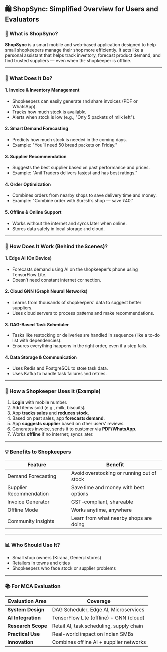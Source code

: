 

## 🛍️ **ShopSync: Simplified Overview for Users and Evaluators**

### 🔎 What is ShopSync?

**ShopSync** is a smart mobile and web-based application designed to help small shopkeepers manage their shop more efficiently. It acts like a personal assistant that helps track inventory, forecast product demand, and find trusted suppliers — even when the shopkeeper is offline.

---

### 🧰 What Does It Do?

#### 1. **Invoice & Inventory Management**

* Shopkeepers can easily generate and share invoices (PDF or WhatsApp).
* Tracks how much stock is available.
* Alerts when stock is low (e.g., "Only 5 packets of milk left").

#### 2. **Smart Demand Forecasting**

* Predicts how much stock is needed in the coming days.
* Example: "You’ll need 50 bread packets on Friday."

#### 3. **Supplier Recommendation**

* Suggests the best supplier based on past performance and prices.
* Example: "Anil Traders delivers fastest and has best ratings."

#### 4. **Order Optimization**

* Combines orders from nearby shops to save delivery time and money.
* Example: "Combine order with Suresh’s shop — save ₹40."

#### 5. **Offline & Online Support**

* Works without the internet and syncs later when online.
* Stores data safely in local storage and cloud.

---

### 🔬 How Does It Work (Behind the Scenes)?

#### 1. **Edge AI (On Device)**

* Forecasts demand using AI on the shopkeeper’s phone using TensorFlow Lite.
* Doesn’t need constant internet connection.

#### 2. **Cloud GNN (Graph Neural Networks)**

* Learns from thousands of shopkeepers' data to suggest better suppliers.
* Uses cloud servers to process patterns and make recommendations.

#### 3. **DAG-Based Task Scheduler**

* Tasks like restocking or deliveries are handled in sequence (like a to-do list with dependencies).
* Ensures everything happens in the right order, even if a step fails.

#### 4. **Data Storage & Communication**

* Uses Redis and PostgreSQL to store task data.
* Uses Kafka to handle task failures and retries.

---

### 📲 How a Shopkeeper Uses It (Example)

1. **Login** with mobile number.
2. Add items sold (e.g., milk, biscuits).
3. App **tracks sales** and **reduces stock**.
4. Based on past sales, app **forecasts demand**.
5. App **suggests supplier** based on other users' reviews.
6. Generates invoice, sends it to customer via **PDF/WhatsApp**.
7. Works **offline** if no internet; syncs later.

---

### 💡 Benefits to Shopkeepers

| Feature                 | Benefit                                    |
| ----------------------- | ------------------------------------------ |
| Demand Forecasting      | Avoid overstocking or running out of stock |
| Supplier Recommendation | Save time and money with best options      |
| Invoice Generator       | GST-compliant, shareable                   |
| Offline Mode            | Works anytime, anywhere                    |
| Community Insights      | Learn from what nearby shops are doing     |

---

### 📊 Who Should Use It?

* Small shop owners (Kirana, General stores)
* Retailers in towns and cities
* Shopkeepers who face stock or supplier problems

---

### 📚 For MCA Evaluation

| Evaluation Area    | Coverage                                 |
| ------------------ | ---------------------------------------- |
| **System Design**  | DAG Scheduler, Edge AI, Microservices    |
| **AI Integration** | TensorFlow Lite (offline) + GNN (cloud)  |
| **Research Scope** | Retail AI, task scheduling, supply chain |
| **Practical Use**  | Real-world impact on Indian SMBs         |
| **Innovation**     | Combines offline AI + supplier networks  |

